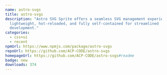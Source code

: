 ```yaml
---
name: astro-svgs
title: astro-svgs
description: "Astro SVG Sprite offers a seamless SVG management experience:
  lightweight, hot-reloaded, and fully self-contained for streamlined
  development."
categories:
  - css+ui
  - recent
npmUrl: https://www.npmjs.com/package/astro-svgs
repoUrl: https://github.com/ACP-CODE/astro-svgs
homepageUrl: https://github.com/ACP-CODE/astro-svgs#readme
badge: new
downloads: 374
---
```

